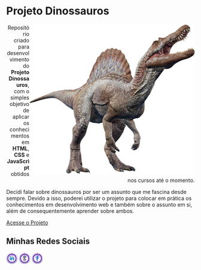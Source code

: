 <h1>Projeto Dinossauros</h1>

<img src="https://github.com/glaubercsouza/projeto-dinossauros/blob/main/img/gh.png" height=400px align="right">

<p style="text-align: right;": >Repositório criado para desenvolvimento do <strong>Projeto Dinossauros</strong>, com o simples objetivo de aplicar os conhecimentos em <strong>HTML</strong>, <strong>CSS</strong> e <strong>JavaScript</strong> obtidos nos cursos até o momento.</p>

<p>Decidi falar sobre dinossauros por ser um assunto que me fascina desde sempre. Devido a isso, poderei utilizar o projeto para colocar em prática os conhecimentos em desenvolvimento web e também sobre o assunto em si, além de consequentemente aprender sobre ambos.</p> 

<a href="https://glaubercsouza.github.io/projeto-dinossauros/" target="_blank" rel="external">Acesse o Projeto</a>


<h2>Minhas Redes Sociais</h2>
<p><a href="https://www.linkedin.com/in/glauber-souza-30253795/" target="_blank" rel="external"><img src="https://github.com/glaubercsouza/projeto-dinossauros/blob/main/img/icon-linkedin.png" alt="linkedin" width=30 height=30/></a>
<a href="https://www.instagram.com/glauber.csouza/" target="_blank" rel="external"><img src="https://github.com/glaubercsouza/projeto-dinossauros/blob/main/img/icon-github.png" alt="instagram" width=30 height=30/></a>
<a href="https://www.facebook.com/glaubercsouza/" target="_blank" rel="external"><img src="https://github.com/glaubercsouza/projeto-dinossauros/blob/main/img/icon-facebook.png" alt="facebook" width=30 height=30/></a></p>
